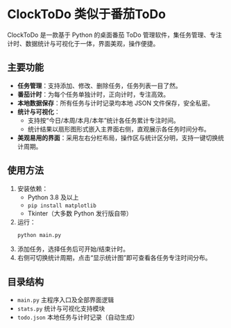 # ClockToDo 类似于番茄ToDo

ClockToDo 是一款基于 Python 的桌面番茄 ToDo 管理软件，集任务管理、专注计时、数据统计与可视化于一体，界面美观，操作便捷。

## 主要功能

- **任务管理**：支持添加、修改、删除任务，任务列表一目了然。
- **番茄计时**：为每个任务单独计时，正向计时，专注高效。
- **本地数据保存**：所有任务与计时记录均本地 JSON 文件保存，安全私密。
- **统计与可视化**：
  - 支持按“今日/本周/本月/本年”统计各任务累计专注时间。
  - 统计结果以扇形图形式嵌入主界面右侧，直观展示各任务时间分布。
- **美观易用的界面**：采用左右分栏布局，操作区与统计区分明，支持一键切换统计周期。

## 使用方法

1. 安装依赖：
   - Python 3.8 及以上
   - `pip install matplotlib`
   - Tkinter（大多数 Python 发行版自带）
2. 运行：
   ```bash
   python main.py
   ```
3. 添加任务，选择任务后可开始/结束计时。
4. 右侧可切换统计周期，点击“显示统计图”即可查看各任务专注时间分布。

## 目录结构

- `main.py`         主程序入口及全部界面逻辑
- `stats.py`        统计与可视化支持模块
- `todo.json`       本地任务与计时记录（自动生成）
